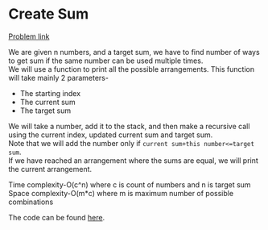 # Create Sum

[Problem link](https://github.com/dscnsec/DSC-NSEC-Algorithms/blob/master/8.%20Backtracking/case_game/case_game.md)

We are given n numbers, and a target sum, we have to find number of ways to get sum if the same number can be used multiple times.<br>
We will use a function to print all the possible arrangements. This function will take mainly 2 parameters-<br>
* The starting index
* The current sum
* The target sum

We will take a number, add it to the stack, and then make a recursive call using the current index, updated current sum and target sum.<br>
Note that we will add the number only if `current sum+this number<=target sum`.<br>
If we have reached an arrangement where the sums are equal, we will print the current arrangement.<br>

Time complexity-O(c^n) where c is count of numbers and n is target sum<br>
Space complexity-O(m*c) where m is maximum number of possible combinations

The code can be found [here](https://github.com/dscnsec/DSC-NSEC-Algorithms/blob/master/8.%20Backtracking/create_sum/CreateSumMerlin.java).
